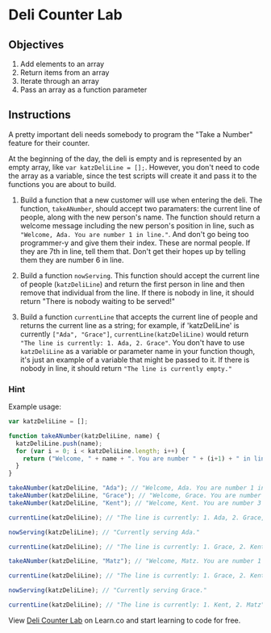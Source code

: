 # Deli Counter Lab

## Objectives
1. Add elements to an array
2. Return items from an array
3. Iterate through an array
4. Pass an array as a function parameter

## Instructions

A pretty important deli needs somebody to program the "Take a Number" feature for their counter.

At the beginning of the day, the deli is empty and is represented by an empty array, like `var katzDeliLine = [];`. However,  you don't need to code the array as a variable, since the test scripts will create it and pass it to the functions you are about to build. 


1. Build a function that a new customer will use when entering the deli. The function, `takeANumber`, should accept two paramaters: the current line of people, along with the new person's name. The function should return a welcome message including the new person's position in line, such as `"Welcome, Ada. You are number 1 in line."`. And don't go being too programmer-y and give them their index. These are normal people. If they are 7th in line, tell them that. Don't get their hopes up by telling them they are number 6 in line.

2. Build a function `nowServing`. This function should accept the current line of people (`katzDeliLine`) and return the first person in line and then remove that individual from the line. If there is nobody in line, it should return "There is nobody waiting to be served!"

3. Build a function `currentLine` that accepts the current line of people and returns the current line as a string; for example, if 'katzDeliLine' is currently `["Ada", "Grace"]`, `currentLine(katzDeliLine)` would return `"The line is currently: 1. Ada, 2. Grace"`.  You don't have to use `katzDeliLine` as a variable or parameter name in your function though, it's just an example of a variable that might be passed to it. If there is nobody in line, it should return `"The line is currently empty."`

### Hint

Example usage:

```javascript
var katzDeliLine = [];

function takeANumber(katzDeliLine, name) {
  katzDeliLine.push(name);
  for (var i = 0; i < katzDeliLine.length; i++) {
    return ("Welcome, " + name + ". You are number " + (i+1) + " in line.")
  }
}

takeANumber(katzDeliLine, "Ada"); // "Welcome, Ada. You are number 1 in line."
takeANumber(katzDeliLine, "Grace"); // "Welcome, Grace. You are number 2 in line."
takeANumber(katzDeliLine, "Kent"); // "Welcome, Kent. You are number 3 in line."

currentLine(katzDeliLine); // "The line is currently: 1. Ada, 2. Grace, 3. Kent"

nowServing(katzDeliLine); // "Currently serving Ada."

currentLine(katzDeliLine); // "The line is currently: 1. Grace, 2. Kent"

takeANumber(katzDeliLine, "Matz"); // "Welcome, Matz. You are number 1 in line."

currentLine(katzDeliLine); // "The line is currently: 1. Grace, 2. Kent, 3. Matz"

nowServing(katzDeliLine); // "Currently serving Grace."

currentLine(katzDeliLine); // "The line is currently: 1. Kent, 2. Matz"
```

<p data-visibility='hidden'>View <a href='https://learn.co/lessons/js-deli-counter' title='Deli Counter Lab'>Deli Counter Lab</a> on Learn.co and start learning to code for free.</p>
